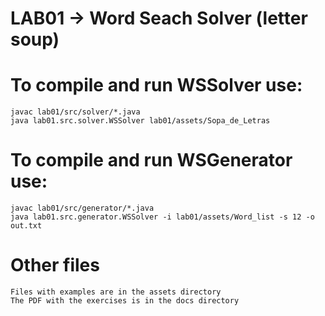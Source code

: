# LAB01 -> Word Seach Solver (letter soup)

# To compile and run WSSolver use:
```
javac lab01/src/solver/*.java
java lab01.src.solver.WSSolver lab01/assets/Sopa_de_Letras  
```


# To compile and run WSGenerator use:
```
javac lab01/src/generator/*.java
java lab01.src.generator.WSSolver -i lab01/assets/Word_list -s 12 -o out.txt
```

# Other files

```
Files with examples are in the assets directory
The PDF with the exercises is in the docs directory
```